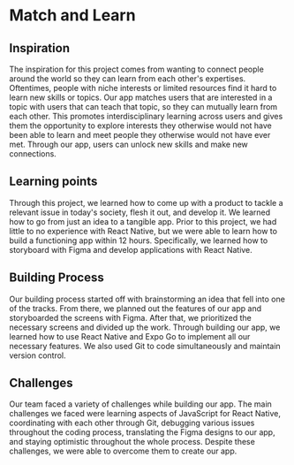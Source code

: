 # Match and Learn

## Inspiration

The inspiration for this project comes from wanting to connect people around the world so they can learn from each other's expertises. Oftentimes, people with niche interests or limited resources find it hard to learn new skills or topics. Our app matches users that are interested in a topic with users that can teach that topic, so they can mutually learn from each other. This promotes interdisciplinary learning across users and gives them the opportunity to explore interests they otherwise would not have been able to learn and meet people they otherwise would not have ever met. Through our app, users can unlock new skills and make new connections.

## Learning points

Through this project, we learned how to come up with a product to tackle a relevant issue in today's society, flesh it out, and develop it. We learned how to go from just an idea to a tangible app. Prior to this project, we had little to no experience with React Native, but we were able to learn how to build a functioning app within 12 hours. Specifically, we learned how to storyboard with Figma and develop applications with React Native.

## Building Process

Our building process started off with brainstorming an idea that fell into one of the tracks. From there, we planned out the features of our app and storyboarded the screens with Figma. After that, we prioritized the necessary screens and divided up the work. Through building our app, we learned how to use React Native and Expo Go to implement all our necessary features. We also used Git to code simultaneously and maintain version control.

## Challenges

Our team faced a variety of challenges while building our app. The main challenges we faced were learning aspects of JavaScript for React Native, coordinating with each other through Git, debugging various issues throughout the coding process, translating the Figma designs to our app, and staying optimistic throughout the whole process. Despite these challenges, we were able to overcome them to create our app.
